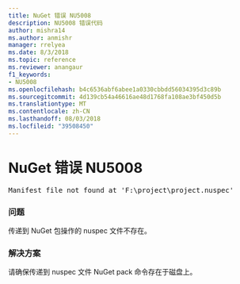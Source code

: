 ```yaml
---
title: NuGet 错误 NU5008
description: NU5008 错误代码
author: mishra14
ms.author: anmishr
manager: rrelyea
ms.date: 8/3/2018
ms.topic: reference
ms.reviewer: anangaur
f1_keywords:
- NU5008
ms.openlocfilehash: b4c6536abf6abee1a0330cbbdd56034395d3c89b
ms.sourcegitcommit: 4d139cb54a46616ae48d1768fa108ae3bf450d5b
ms.translationtype: MT
ms.contentlocale: zh-CN
ms.lasthandoff: 08/03/2018
ms.locfileid: "39508450"
---
```

# <a name="nuget-error-nu5008"></a>NuGet 错误 NU5008
<pre>Manifest file not found at 'F:\project\project.nuspec'</pre>

### <a name="issue"></a>问题

传递到 NuGet 包操作的 nuspec 文件不存在。


### <a name="solution"></a>解决方案

请确保传递到 nuspec 文件 NuGet pack 命令存在于磁盘上。

